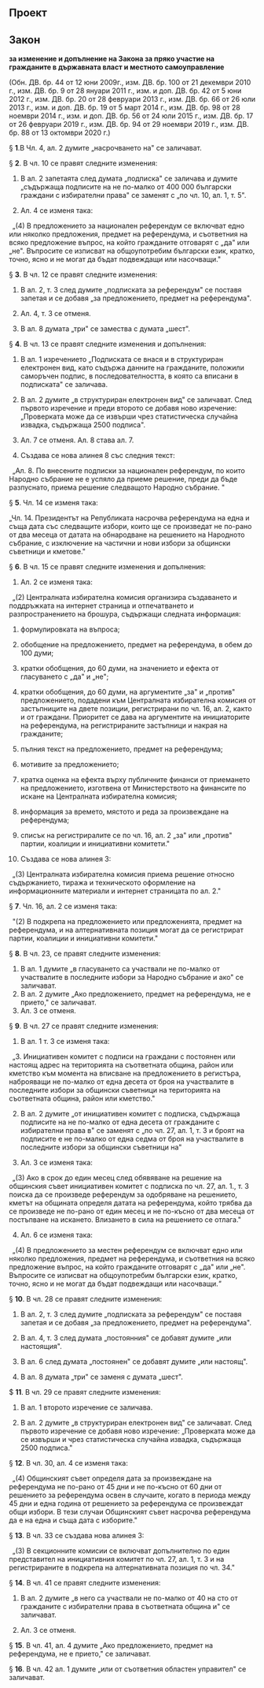 ## Проект

## Закон

**за изменение и допълнение на Закона за пряко участие на гражданите в държавната власт и местното самоуправление**

(Обн. ДВ. бр. 44 от 12 юни 2009г., изм. ДВ. бр. 100 от 21 декември 2010 г., изм. ДВ. бр. 9 от 28 януари 2011 г., изм. и доп. ДВ. бр. 42 от 5 юни 2012 г., изм. ДВ. бр. 20 от 28 февруари 2013 г., изм. ДВ. бр. 66 от 26 юли 2013 г., изм. и доп. ДВ. бр. 19 от 5 март 2014 г., изм. ДВ. бр. 98 от 28 ноември 2014 г., изм. и доп. ДВ. бр. 56 от 24 юли 2015 г., изм. ДВ. бр. 17 от 26 февруари 2019 г., изм. ДВ. бр. 94 от 29 ноември 2019 г., изм. ДВ. бр. 88 от 13 октомври 2020 г.)

§ **1**.В Чл. 4, ал. 2 думите „насрочването на" се заличават.

§ **2**. В чл. 10 се правят следните изменения:

1. В ал. 2 запетаята след думата „подписка" се заличава и думите „съдържаща подписите на не по-малко от 400 000 български граждани с избирателни права" се заменят с „по чл. 10, ал. 1, т. 5".

2. Ал. 4 се изменя така:

&ensp;„(4) В предложението за национален референдум се включват едно или няколко предложения, предмет на референдума, и съответния на всяко предложение въпрос, на който гражданите отговарят с „да" или „не". Въпросите се изписват на общоупотребим български език, кратко, точно, ясно и не могат да бъдат подвеждащи или насочващи."

§ **3**. В чл. 12 се правят следните изменения:

1. В ал. 2, т. 3 след думите „подписката за референдум" се поставя запетая и се добавя „за предложението, предмет на референдума".

2. Ал. 4, т. 3 се отменя.

3. В ал. 8 думата „три" се замества с думата „шест".

§ **4**. В чл. 13 се правят следните изменения и допълнения:

1. В ал. 1 изречението „Подписката се внася и в структуриран електронен вид, като съдържа данните на гражданите, положили саморъчен подпис, в последователността, в която са вписани в подписката" се заличава.

2. В ал. 2 думите „в структуриран електронен вид" се заличават. След първото изречение и преди второто се добавя ново изречение: „Проверката може да се извърши чрез статистическа случайна извадка, съдържаща 2500 подписа".

3. Ал. 7 се отменя. Ал. 8 става ал. 7.

4. Създава се нова алинея 8 със следния текст:

&ensp;„Ал. 8. По внесените подписки за национален референдум, по които Народно събрание не е успяло да приеме решение, преди да бъде разпуснато, приема решение следващото Народно събрание. "

§ **5**. Чл. 14 се изменя така:

„Чл. 14. Президентът на Републиката насрочва референдума на една и съща дата със следващите избори, които ще се произведат не по-рано от два месеца от датата на обнародване на решението на Народното събрание, с изключение на частични и нови избори за общински съветници и кметове."

§ **6**. В чл. 15 се правят следните изменения и допълнения:

1. Ал. 2 се изменя така:

&ensp;„(2) Централната избирателна комисия организира създаването и поддръжката на интернет страница и отпечатването и разпространението на брошура, съдържащи следната информация:

1. формулировката на въпроса;

2. обобщение на предложението, предмет на референдума, в обем до 100 думи;

3. кратки обобщения, до 60 думи, на значението и ефекта от гласуването с „да" и „не";

4. кратки обобщения, до 60 думи, на аргументите „за" и „против" предложението, подадени към Централната избирателна комисия от застъпниците на двете позиции, регистрирани по чл. 16, ал. 2, както и от граждани. Приоритет се дава на аргументите на инициаторите на референдума, на регистрираните застъпници и накрая на гражданите;

5. пълния текст на предложението, предмет на референдума;

6. мотивите за предложението;

7. кратка оценка на ефекта върху публичните финанси от приемането на предложението, изготвена от Министерството на финансите по искане на Централната избирателна комисия;

8. информация за времето, мястото и реда за произвеждане на референдума;

9. списък на регистриралите се по чл. 16, ал. 2 „за" или „против" партии, коалиции и инициативни комитети."

1. Създава се нова алинея 3:

&ensp;„(3) Централната избирателна комисия приема решение относно съдържанието, тиража и техническото оформление на информационните материали и интернет страницата по ал. 2."

§ **7**. Чл. 16, ал. 2 се изменя така:

&ensp;"(2) В подкрепа на предложението или предложенията, предмет на референдума, и на алтернативната позиция могат да се регистрират партии, коалиции и инициативни комитети."

§ **8**. В чл. 23, се правят следните изменения:

1. В ал. 1 думите „в гласуването са участвали не по-малко от участвалите в последните избори за Народно събрание и ако" се заличават.
2. В ал. 2 думите „Ако предложението, предмет на референдума, не е прието," се заличават.
3. Ал. 3 се отменя.

§ **9**. В чл. 27 се правят следните изменения:

1. В ал. 1 т. 3 се изменя така:

&ensp;„3. Инициативен комитет с подписи на граждани с постоянен или настоящ адрес на територията на съответната община, район или кметство към момента на вписване на предложението в регистъра, наброяващи не по-малко от една десета от броя на участвалите в последните избори за общински съветници на територията на съответната община, район или кметство."

2. В ал. 2 думите „от инициативен комитет с подписка, съдържаща подписите на не по-малко от една десета от гражданите с избирателни права в" се заменят с „по чл. 27, ал. 1, т. 3 и броят на подписите е не по-малко от една седма от броя на участвалите в последните избори за общински съветници на"

3. Ал. 3 се изменя така:

&ensp;„(3) Ако в срок до един месец след обявяване на решение на общинския съвет инициативен комитет с подписка по чл. 27, ал. 1., т. 3 поиска да се произведе референдум за одобряване на решението, кметът на общината определя датата на референдума, който трябва да се произведе не по-рано от един месец и не по-късно от два месеца от постъпване на искането. Влизането в сила на решението се отлага."

4. Ал. 6 се изменя така:

&ensp;„(4) В предложението за местен референдум се включват едно или няколко предложения, предмет на референдума, и съответния на всяко предложение въпрос, на който гражданите отговарят с „да" или „не". Въпросите се изписват на общоупотребим български език, кратко, точно, ясно и не могат да бъдат подвеждащи или насочващи._"_

§ **10**. В чл. 28 се правят следните изменения:

1. В ал. 2, т. 3 след думите „подписката за референдум" се поставя запетая и се добавя „за предложението, предмет на референдума".

2. В ал. 4, т. 3 след думата „постоянния" се добавят думите „или настоящия".

3. В ал. 6 след думата „постоянен" се добавят думите „или настоящ".

4. В ал. 8 думата „три" се заменя с думата „шест".

$ **11**. В чл. 29 се правят следните изменения:

1. В ал. 1 второто изречение се заличава.

2. В ал. 2 думите „в структуриран електронен вид" се заличават. След първото изречение се добавя ново изречение: „Проверката може да се извърши и чрез статистическа случайна извадка, съдържаща 2500 подписа."

§ **12**. В чл. 30, ал. 4 се изменя така:

&ensp;„(4) Общинският съвет определя дата за произвеждане на референдума не по-рано от 45 дни и не по-късно от 60 дни от решението за референдума освен в случаите, когато в периода между 45 дни и една година от решението за референдума се произвеждат общи избори. В тези случаи Общинският съвет насрочва референдума да е на една и съща дата с изборите."

§ **13**. В чл. 33 се създава нова алинея 3:

&ensp;„(3) В секционните комисии се включват допълнително по един представител на инициативния комитет по чл. 27, ал. 1, т. 3 и на регистрираните в подкрепа на алтернативната позиция по чл. 34."

§ **14**. В чл. 41 се правят следните изменения:

1. В ал. 2 думите „в него са участвали не по-малко от 40 на сто от гражданите с избирателни права в съответната община и" се заличават.

2. Ал. 3 се отменя.

§ **15**. В чл. 41, ал. 4 думите „Ако предложението, предмет на референдума, не е прието," се заличават.

§ **16**. В чл. 42 ал. 1 думите „или от съответния областен управител" се заличават.
